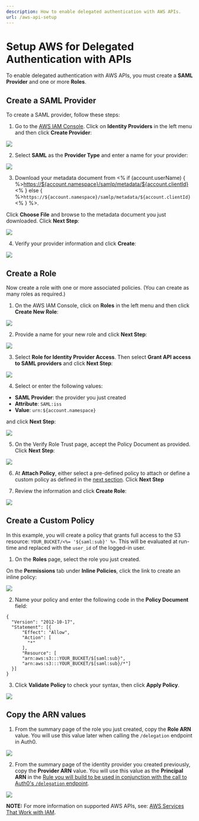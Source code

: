 ```yaml
---
description: How to enable delegated authentication with AWS APIs.
url: /aws-api-setup
---
```

# Setup AWS for Delegated Authentication with APIs

To enable delegated authentication with AWS APIs, you must create a **SAML Provider** and one or more **Roles**.

## Create a SAML Provider

To create a SAML provider, follow these steps:

1. Go to the [AWS IAM Console](https://console.aws.amazon.com/iam/home#home). Click on **Identity Providers** in the left menu and then click **Create Provider**:

  ![](/media/articles/aws-api-setup/aws-api-setup-1.png)

2. Select **SAML** as the **Provider Type** and enter a name for your provider:

  ![](/media/articles/aws-api-setup/aws-api-setup-2.png)

3. Download your metadata document from <% if (account.userName) { %><https://${account.namespace}/samlp/metadata/${account.clientId}><% } else { %>`https://${account.namespace}/samlp/metadata/${account.clientId}`<% } %>.

  Click **Choose File** and browse to the metadata document you just downloaded. Click **Next Step**:

  ![](/media/articles/aws-api-setup/aws-api-setup-3.png)

4. Verify your provider information and click **Create**:

  ![](/media/articles/aws-api-setup/aws-api-setup-4.png)

## Create a Role

Now create a role with one or more associated policies. (You can create as many roles as required.)

1. On the AWS IAM Console, click on **Roles** in the left menu and then click **Create New Role**:

  ![](/media/articles/aws-api-setup/aws-api-setup-5.png)

2. Provide a name for your new role and click **Next Step**:

  ![](/media/articles/aws-api-setup/aws-api-setup-6.png)

3. Select **Role for Identity Provider Access**. Then select **Grant API access to SAML providers** and click **Next Step**:

  ![](/media/articles/aws-api-setup/aws-api-setup-7.png)

4. Select or enter the following values:

  * **SAML Provider**: the provider you just created
  * **Attribute**: `SAML:iss`
  * **Value**: `urn:${account.namespace}`

  and click **Next Step**:

  ![](/media/articles/aws-api-setup/aws-api-setup-8.png)

5. On the Verify Role Trust page, accept the Policy Document as provided. Click **Next Step**:

  ![](/media/articles/aws-api-setup/aws-api-setup-9.png)

6.  At **Attach Policy**, either select a pre-defined policy to attach or define a custom policy as defined in the [next section](#create-a-custom-policy). Click **Next Step**

7. Review the information and click **Create Role**:

  ![](/media/articles/aws-api-setup/aws-api-setup-10.png)

## Create a Custom Policy

In this example, you will create a policy that grants full access to the S3 resource: `YOUR_BUCKET/<%= '${saml:sub}' %>`. This will be evaluated at run-time and replaced with the `user_id` of the logged-in user.

1. On the **Roles** page, select the role you just created.

  On the **Permissions** tab under **Inline Policies**, click the link to create an inline policy:

  ![](/media/articles/aws-api-setup/aws-api-setup-11.png)

2. Name your policy and enter the following code in the **Policy Document** field:

  ```
  {
    "Version": "2012-10-17",
    "Statement": [{
        "Effect": "Allow",
        "Action": [
          "*"
        ],
        "Resource": [
        "arn:aws:s3:::YOUR_BUCKET/$[saml:sub}",
        "arn:aws:s3:::YOUR_BUCKET/$[saml:sub}/*"]
    }]
  }
  ```

3. Click **Validate Policy** to check your syntax, then click **Apply Policy**.

  ![](/media/articles/aws-api-setup/aws-api-setup-12.png)

## Copy the ARN values

1. From the summary page of the role you just created, copy the **Role ARN** value. You will use this value later when calling the `/delegation` endpoint in Auth0.

  ![](/media/articles/aws-api-setup/aws-api-setup-13.png)

2. From the summary page of the identity provider you created previously, copy the **Provider ARN** value. You will use this value as the **Principal ARN** in the [Rule you will build to be used in conjunction with the call to Auth0's `/delegation` endpoint](/integrations/aws#get-the-aws-token-for-an-authenticated-user).

  ![](/media/articles/aws-api-setup/aws-api-setup-14.png)

**NOTE:** For more information on supported AWS APIs, see: [AWS Services That Work with IAM](http://docs.aws.amazon.com/IAM/latest/UserGuide/Using_SpecificProducts.html).

